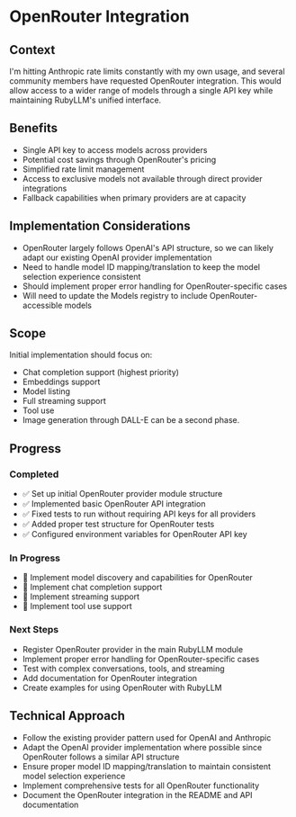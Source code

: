 # OpenRouter Integration

## Context
I'm hitting Anthropic rate limits constantly with my own usage, and several community members have requested OpenRouter integration. This would allow access to a wider range of models through a single API key while maintaining RubyLLM's unified interface.

## Benefits
- Single API key to access models across providers
- Potential cost savings through OpenRouter's pricing
- Simplified rate limit management
- Access to exclusive models not available through direct provider integrations
- Fallback capabilities when primary providers are at capacity

## Implementation Considerations
- OpenRouter largely follows OpenAI's API structure, so we can likely adapt our existing OpenAI provider implementation
- Need to handle model ID mapping/translation to keep the model selection experience consistent
- Should implement proper error handling for OpenRouter-specific cases
- Will need to update the Models registry to include OpenRouter-accessible models

## Scope
Initial implementation should focus on:
- Chat completion support (highest priority)
- Embeddings support
- Model listing
- Full streaming support
- Tool use
- Image generation through DALL-E can be a second phase.

## Progress

### Completed
- ✅ Set up initial OpenRouter provider module structure
- ✅ Implemented basic OpenRouter API integration
- ✅ Fixed tests to run without requiring API keys for all providers
- ✅ Added proper test structure for OpenRouter tests
- ✅ Configured environment variables for OpenRouter API key

### In Progress
- 🔄 Implement model discovery and capabilities for OpenRouter
- 🔄 Implement chat completion support
- 🔄 Implement streaming support
- 🔄 Implement tool use support

### Next Steps
- Register OpenRouter provider in the main RubyLLM module
- Implement proper error handling for OpenRouter-specific cases
- Test with complex conversations, tools, and streaming
- Add documentation for OpenRouter integration
- Create examples for using OpenRouter with RubyLLM

## Technical Approach
- Follow the existing provider pattern used for OpenAI and Anthropic
- Adapt the OpenAI provider implementation where possible since OpenRouter follows a similar API structure
- Ensure proper model ID mapping/translation to maintain consistent model selection experience
- Implement comprehensive tests for all OpenRouter functionality
- Document the OpenRouter integration in the README and API documentation